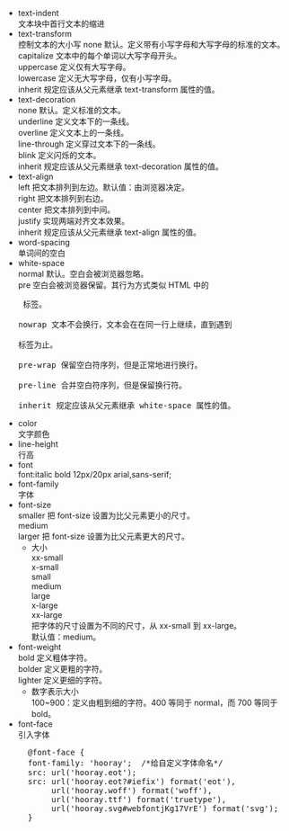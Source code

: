 - text-indent  
  文本块中首行文本的缩进
- text-transform  
  控制文本的大小写
  none	默认。定义带有小写字母和大写字母的标准的文本。  
  capitalize	文本中的每个单词以大写字母开头。  
  uppercase	定义仅有大写字母。  
  lowercase	定义无大写字母，仅有小写字母。  
  inherit	规定应该从父元素继承 text-transform 属性的值。  
- text-decoration  
  none	默认。定义标准的文本。  
  underline	定义文本下的一条线。  
  overline	定义文本上的一条线。  
  line-through	定义穿过文本下的一条线。  
  blink	定义闪烁的文本。  
  inherit	规定应该从父元素继承 text-decoration 属性的值。  
- text-align  
  left	把文本排列到左边。默认值：由浏览器决定。  
  right	把文本排列到右边。  
  center	把文本排列到中间。  
  justify	实现两端对齐文本效果。  
  inherit	规定应该从父元素继承 text-align 属性的值。  
- word-spacing  
  单词间的空白
- white-space  
  normal 默认。空白会被浏览器忽略。  
  pre 空白会被浏览器保留。其行为方式类似 HTML 中的 <pre> 标签。  
  nowrap 文本不会换行，文本会在在同一行上继续，直到遇到 <br> 标签为止。  
  pre-wrap 保留空白符序列，但是正常地进行换行。  
  pre-line 合并空白符序列，但是保留换行符。  
  inherit 规定应该从父元素继承 white-space 属性的值。  
- color  
  文字颜色
- line-height  
  行高
- font  
  font:italic bold 12px/20px arial,sans-serif;
- font-family  
  字体
- font-size  
  smaller	把 font-size 设置为比父元素更小的尺寸。  
  medium  
  larger	把 font-size 设置为比父元素更大的尺寸。  
  - 大小  
    xx-small  
    x-small  
    small  
    medium  
    large  
    x-large  
    xx-large  
    把字体的尺寸设置为不同的尺寸，从 xx-small 到 xx-large。  
    默认值：medium。  
- font-weight  
  bold	定义粗体字符。  
  bolder	定义更粗的字符。  
  lighter	定义更细的字符。  
  - 数字表示大小  
    100~900：定义由粗到细的字符。400 等同于 normal，而 700 等同于 bold。
- font-face  
  引入字体  
  <pre>
    @font-face {
    font-family: 'hooray';  /*给自定义字体命名*/
    src: url('hooray.eot');
    src: url('hooray.eot?#iefix') format('eot'),
         url('hooray.woff') format('woff'),
         url('hooray.ttf') format('truetype'),
         url('hooray.svg#webfontjKg17VrE') format('svg');
    }
  </pre>
